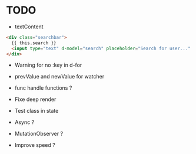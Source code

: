 # TODO

- textContent

```html
<div class="searchbar">
  {{ this.search }}
  <input type="text" d-model="search" placeholder="Search for user..." />
</div>
```

- Warning for no :key in d-for
- prevValue and newValue for watcher
- func handle functions ?
- Fixe deep render

- Test class in state
- Async ?
- MutationObserver ?
- Improve speed ?
